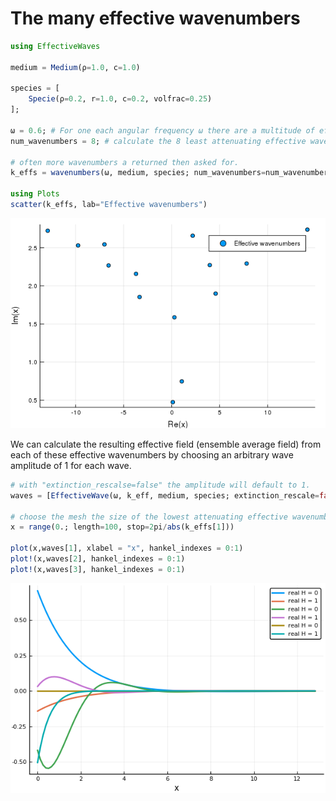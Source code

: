 # The many effective wavenumbers
```julia
using EffectiveWaves

medium = Medium(ρ=1.0, c=1.0)

species = [
    Specie(ρ=0.2, r=1.0, c=0.2, volfrac=0.25)
];

ω = 0.6; # For one each angular frequency ω there are a multitude of effective wavenumbers.
num_wavenumbers = 8; # calculate the 8 least attenuating effective wavenumbers

# often more wavenumbers a returned then asked for.
k_effs = wavenumbers(ω, medium, species; num_wavenumbers=num_wavenumbers)

using Plots
scatter(k_effs, lab="Effective wavenumbers")
```
![Many effective wavenumbers](many_keffs.png)

We can calculate the resulting effective field (ensemble average field) from each of these effective wavenumbers by choosing an arbitrary wave amplitude of 1 for each wave.
```julia
# with "extinction_rescalse=false" the amplitude will default to 1.
waves = [EffectiveWave(ω, k_eff, medium, species; extinction_rescale=false) for k_eff in k_effs]

# choose the mesh the size of the lowest attenuating effective wavenumber
x = range(0.; length=100, stop=2pi/abs(k_effs[1]))

plot(x,waves[1], xlabel = "x", hankel_indexes = 0:1)
plot!(x,waves[2], hankel_indexes = 0:1)
plot!(x,waves[3], hankel_indexes = 0:1)
```
![Many effective wavenumbers](many_fields.png)
